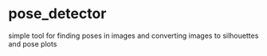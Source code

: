 # pose_detector
simple tool for finding poses in images and converting images to silhouettes and pose plots
